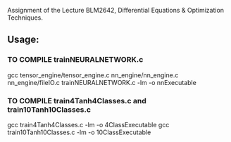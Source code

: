 Assignment of the Lecture BLM2642, Differential Equations & Optimization Techniques.
## Usage:
### TO COMPILE trainNEURALNETWORK.c
gcc tensor_engine/tensor_engine.c nn_engine/nn_engine.c nn_engine/fileIO.c trainNEURALNETWORK.c -lm -o nnExecutable
### TO COMPILE train4Tanh4Classes.c and train10Tanh10Classes.c
gcc train4Tanh4Classes.c -lm -o 4ClassExecutable
gcc train10Tanh10Classes.c -lm -o 10ClassExecutable

